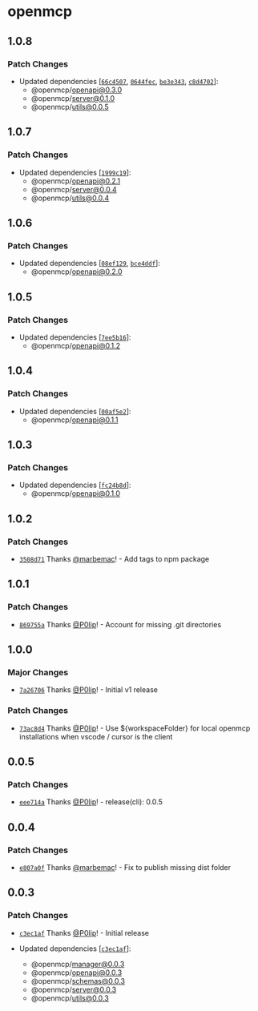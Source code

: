 # openmcp

## 1.0.8

### Patch Changes

- Updated dependencies
  [[`66c4507`](https://github.com/getdatanaut/openmcp/commit/66c45070b16d07c8458a53c1dbd9ac0ab7a876ad),
  [`0644fec`](https://github.com/getdatanaut/openmcp/commit/0644fec490322af94bb367aff736da78363dbc02),
  [`be3e343`](https://github.com/getdatanaut/openmcp/commit/be3e343f9e75e37a2a37dd0fe1d4c29bbea8af5f),
  [`c8d4702`](https://github.com/getdatanaut/openmcp/commit/c8d47027af19b6dcdb1fabc56816fffa675417c0)]:
  - @openmcp/openapi@0.3.0
  - @openmcp/server@0.1.0
  - @openmcp/utils@0.0.5

## 1.0.7

### Patch Changes

- Updated dependencies
  [[`1999c19`](https://github.com/getdatanaut/openmcp/commit/1999c190635b265f25c8533ade73e952d5d4aa86)]:
  - @openmcp/openapi@0.2.1
  - @openmcp/server@0.0.4
  - @openmcp/utils@0.0.4

## 1.0.6

### Patch Changes

- Updated dependencies
  [[`08ef129`](https://github.com/getdatanaut/openmcp/commit/08ef12959c5119bc882fe2c35abf1b538bd89f38),
  [`bce4ddf`](https://github.com/getdatanaut/openmcp/commit/bce4ddf4c194b222010ecbb60d6fae20a4fa39e5)]:
  - @openmcp/openapi@0.2.0

## 1.0.5

### Patch Changes

- Updated dependencies
  [[`7ee5b16`](https://github.com/getdatanaut/openmcp/commit/7ee5b169d621211ed85dbb11625a8dd6b951178b)]:
  - @openmcp/openapi@0.1.2

## 1.0.4

### Patch Changes

- Updated dependencies
  [[`00af5e2`](https://github.com/getdatanaut/openmcp/commit/00af5e2dc9e639c3877172bef5637e147bcd1b67)]:
  - @openmcp/openapi@0.1.1

## 1.0.3

### Patch Changes

- Updated dependencies
  [[`fc24b8d`](https://github.com/getdatanaut/openmcp/commit/fc24b8d5d47c9e7fb9f6bbc0498824432c0b432b)]:
  - @openmcp/openapi@0.1.0

## 1.0.2

### Patch Changes

- [`3508d71`](https://github.com/getdatanaut/openmcp/commit/3508d71578ac6c6a403588d23d673fc06a352bef) Thanks
  [@marbemac](https://github.com/marbemac)! - Add tags to npm package

## 1.0.1

### Patch Changes

- [`869755a`](https://github.com/getdatanaut/openmcp/commit/869755ab6b4d2ad7059793c46757c8bb39b5c3b0) Thanks
  [@P0lip](https://github.com/P0lip)! - Account for missing .git directories

## 1.0.0

### Major Changes

- [`7a26706`](https://github.com/getdatanaut/openmcp/commit/7a2670675adfce757f24f3cfcab49cdfc5465fb6) Thanks
  [@P0lip](https://github.com/P0lip)! - Initial v1 release

### Patch Changes

- [`73ac8d4`](https://github.com/getdatanaut/openmcp/commit/73ac8d41f1517d6fbddcf7387d96f3f0c94fa964) Thanks
  [@P0lip](https://github.com/P0lip)! - Use ${workspaceFolder} for local openmcp installations when vscode / cursor is
  the client

## 0.0.5

### Patch Changes

- [`eee714a`](https://github.com/getdatanaut/openmcp/commit/eee714ad002396876b0b164f23e621ef64fde9c5) Thanks
  [@P0lip](https://github.com/P0lip)! - release(cli): 0.0.5

## 0.0.4

### Patch Changes

- [`e807a0f`](https://github.com/getdatanaut/openmcp/commit/e807a0fa04e9813eca017d866a7cb6a5ace8f817) Thanks
  [@marbemac](https://github.com/marbemac)! - Fix to publish missing dist folder

## 0.0.3

### Patch Changes

- [`c3ec1af`](https://github.com/getdatanaut/openmcp/commit/c3ec1afdf557b8552d62a3981ced2bb2a5bf6371) Thanks
  [@P0lip](https://github.com/P0lip)! - Initial release

- Updated dependencies
  [[`c3ec1af`](https://github.com/getdatanaut/openmcp/commit/c3ec1afdf557b8552d62a3981ced2bb2a5bf6371)]:
  - @openmcp/manager@0.0.3
  - @openmcp/openapi@0.0.3
  - @openmcp/schemas@0.0.3
  - @openmcp/server@0.0.3
  - @openmcp/utils@0.0.3
